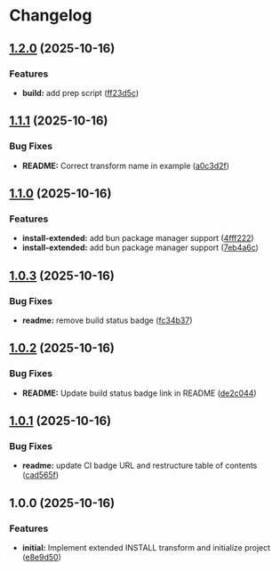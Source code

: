# Changelog

## [1.2.0](https://github.com/ioncakephper/markdown-magic-install-extended/compare/v1.1.1...v1.2.0) (2025-10-16)


### Features

* **build:** add prep script ([ff23d5c](https://github.com/ioncakephper/markdown-magic-install-extended/commit/ff23d5c16daf701130dec1a08f1f53c407ee4668))

## [1.1.1](https://github.com/ioncakephper/markdown-magic-install-extended/compare/v1.1.0...v1.1.1) (2025-10-16)

### Bug Fixes

- **README:** Correct transform name in example ([a0c3d2f](https://github.com/ioncakephper/markdown-magic-install-extended/commit/a0c3d2f4e139af49fb33a9b52dc903183e786331))

## [1.1.0](https://github.com/ioncakephper/markdown-magic-install-extended/compare/v1.0.3...v1.1.0) (2025-10-16)

### Features

- **install-extended:** add bun package manager support ([4fff222](https://github.com/ioncakephper/markdown-magic-install-extended/commit/4fff222a800e2f733e3ce39af36ec31c56f4a4ce))
- **install-extended:** add bun package manager support ([7eb4a6c](https://github.com/ioncakephper/markdown-magic-install-extended/commit/7eb4a6c1f82ba45926f65962770d5ab7416d8d0c))

## [1.0.3](https://github.com/ioncakephper/markdown-magic-install-extended/compare/v1.0.2...v1.0.3) (2025-10-16)

### Bug Fixes

- **readme:** remove build status badge ([fc34b37](https://github.com/ioncakephper/markdown-magic-install-extended/commit/fc34b37aad1f021e997ae1286b9d500dd797e6ee))

## [1.0.2](https://github.com/ioncakephper/markdown-magic-install-extended/compare/v1.0.1...v1.0.2) (2025-10-16)

### Bug Fixes

- **README:** Update build status badge link in README ([de2c044](https://github.com/ioncakephper/markdown-magic-install-extended/commit/de2c0444e700d5085011a782da422b97f8fa598f))

## [1.0.1](https://github.com/ioncakephper/markdown-magic-install-extended/compare/v1.0.0...v1.0.1) (2025-10-16)

### Bug Fixes

- **readme:** update CI badge URL and restructure table of contents ([cad565f](https://github.com/ioncakephper/markdown-magic-install-extended/commit/cad565fdab7b650a5ef22fc41b9f33cd5a2fd845))

## 1.0.0 (2025-10-16)

### Features

- **initial:** Implement extended INSTALL transform and initialize project ([e8e9d50](https://github.com/ioncakephper/markdown-magic-install-extended/commit/e8e9d5036ba4253ec234b4791950b270e988f12e))
